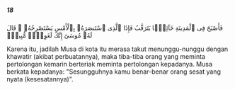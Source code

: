 ##### 18

<span class="ayah">فَأَصْبَحَ فِى ٱلْمَدِينَةِ خَآئِفًۭا يَتَرَقَّبُ فَإِذَا ٱلَّذِى ٱسْتَنصَرَهُۥ بِٱلْأَمْسِ يَسْتَصْرِخُهُۥ ۚ قَالَ لَهُۥ مُوسَىٰٓ إِنَّكَ لَغَوِىٌّۭ مُّبِينٌۭ</span>

<span class="ayah_translation">Karena itu, jadilah Musa di kota itu merasa takut menunggu-nunggu dengan khawatir (akibat perbuatannya), maka tiba-tiba orang yang meminta pertolongan kemarin berteriak meminta pertolongan kepadanya. Musa berkata kepadanya: "Sesungguhnya kamu benar-benar orang sesat yang nyata (kesesatannya)".</span>
